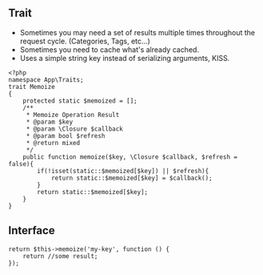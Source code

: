 ## Trait

- Sometimes you may need a set of results multiple times throughout the request cycle. (Categories, Tags, etc...)
- Sometimes you need to cache what's already cached.
- Uses a simple string key instead of serializing arguments, KISS.

```
<?php
namespace App\Traits;
trait Memoize
{
    protected static $memoized = [];
    /**
     * Memoize Operation Result
     * @param $key
     * @param \Closure $callback
     * @param bool $refresh
     * @return mixed
     */
    public function memoize($key, \Closure $callback, $refresh = false){
        if(!isset(static::$memoized[$key]) || $refresh){
            return static::$memoized[$key] = $callback();
        }
        return static::$memoized[$key];
    }
}
```

## Interface
```
return $this->memoize('my-key', function () {
    return //some result;
});
```